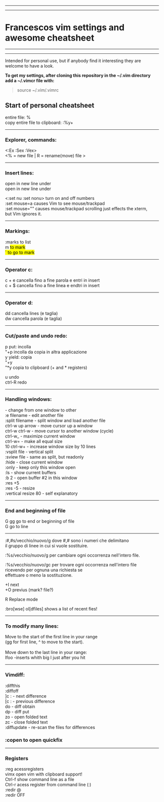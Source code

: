 ---------------------------------------------------------------------------
---------------------------------------------------------------------------

# Francescos vim settings and awesome cheatsheet 

---------------------------------------------------------------------------
---------------------------------------------------------------------------

Intended for personal use, but if anybody find it interesting they are welcome
to have a look.

__To get my settings, after cloning this repository in the ~/.vim directory add a ~/.vimcr file with:__  
> source ~/.vim/.vimrc


## Start of personal cheatsheet

entire file: %  
copy entire file to clipboard: :%y+  


---------------------------------------------------------------------------
### Explorer, commands:

<:Ex :Sex :Vex>		
<% = new file | R = rename(move) file >  

---------------------------------------------------------------------------
### Insert lines:
<o>	open in new line under  
<O>	open in new line under  


<:set nu :set nonu>		turn on and off numbers  
:set mouse=a   causes Vim to see mouse/trackpad   
:set mouse=""  causes mouse/trackpad scrolling just effects the xterm,  
	       but Vim ignores it.  




---------------------------------------------------------------------------
### Markings:

:marks 				to list  
m <mark> 			to mark  
` <mark>			to go to mark  

---------------------------------------------------------------------------
### Operator c:

c + e 		cancella fino a fine parola e entri in insert  
c + $ 		cancella fino a fine linea e endtri in insert  

---------------------------------------------------------------------------
### Operator d:

dd 		cancella lines (e taglia)  
dw 		cancella parola (e taglia)  

---------------------------------------------------------------------------
### Cut/paste and undo redo:

p 		put: incolla  
"+p 		incolla da copia in altra applicazione  
y 		yield: copia  
"+y  
"*y		copia to clipboard (+ and * registers)  
  
u		undo  
ctrl-R		redo  

---------------------------------------------------------------------------
### Handling windows:

 <ctrl-w> <ctrl-w> 	- change from one window to other  
 :e filename       	- edit another file  
 :split filename   	- split window and load another file  
 ctrl-w up arrow   	- move cursor up a window  
 ctrl-w ctrl-w     	- move cursor to another window (cycle)  
 ctrl-w_           	- maximize current window  
 ctrl-w=           	- make all equal size  
 10 ctrl-w+        	- increase window size by 10 lines  
 :vsplit file      	- vertical split  
 :sview file       	- same as split, but readonly  
 :hide             	- close current window  
 :only             	- keep only this window open  
 :ls               	- show current buffers  
 :b 2              	- open buffer #2 in this window  
 :res +5  
 :res -5		- resize  
 :vertical resize 80    - self explanatory  


---------------------------------------------------------------------------
### End and beginning of file

G gg  		go to end or beginning of file  
<number>G	go to line  

---------------------------------------------------------------------------


:#,#s/vecchio/nuovo/g  	dove #,# sono i numeri che delimitano  
                	il gruppo di linee in cui si vuole sostituire.  

:%s/vecchio/nuovo/g    	per cambiare ogni occorrenza nell'intero file.  

:%s/vecchio/nuovo/gc   	per trovare ogni occorrenza nell'intero file  
                       	ricevendo per ognuna una richiesta se  
			effettuare o meno la sostituzione.  


<ctrl>+I		next  
<ctrl>+O		previus (mark? file?)  

R 			Replace mode  

:bro[wse] ol[dfiles]	shows a list of recent fies!  

---------------------------------------------------------------------------
### To modify many lines:

Move to the start of the first line in your range  
(gg for first line, ^ to move to the start).  
<C-V>  
Move down to the last line in your range:  
Ifoo<ESC>     -inserts whith big I just after you hit <ESC>  

---------------------------------------------------------------------------
### Vimdiff:


:diffthis  
:diffoff  
]c :        - next difference  
[c :        - previous difference  
do          - diff obtain  
dp          - diff put  
zo          - open folded text  
zc          - close folded text  
:diffupdate - re-scan the files for differences  

### :copen   to open quickfix

---------------------------------------------------------------------------
### Registers

:reg     acessregisters  
vimx     open vim with clipboard support!  
Ctrl-f   show command line as a file  
Ctrl-r   acess register from command line (:)  
:redir @<register>   
:redir OFF  

